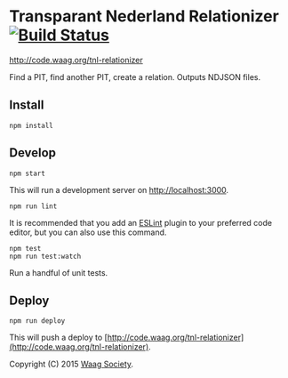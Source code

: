 # Transparant Nederland Relationizer [![Build Status](https://travis-ci.org/waagsociety/tnl-relationizer.svg)](https://travis-ci.org/waagsociety/tnl-relationizer)

http://code.waag.org/tnl-relationizer

Find a PIT, find another PIT, create a relation. Outputs NDJSON files.

## Install

```shell
npm install
```

## Develop

```shell
npm start
```

This will run a development server on [http://localhost:3000](http://localhost:3000).

```shell
npm run lint
```
It is recommended that you add an [ESLint](http://eslint.org/) plugin to your preferred code editor, but you can also use this command.

```shell
npm test
npm run test:watch
```
Run a handful of unit tests.

## Deploy

```shell
npm run deploy
```

This will push a deploy to  [http://code.waag.org/tnl-relationizer](http://code.waag.org/tnl-relationizer).

Copyright (C) 2015 [Waag Society](http://waag.org).
